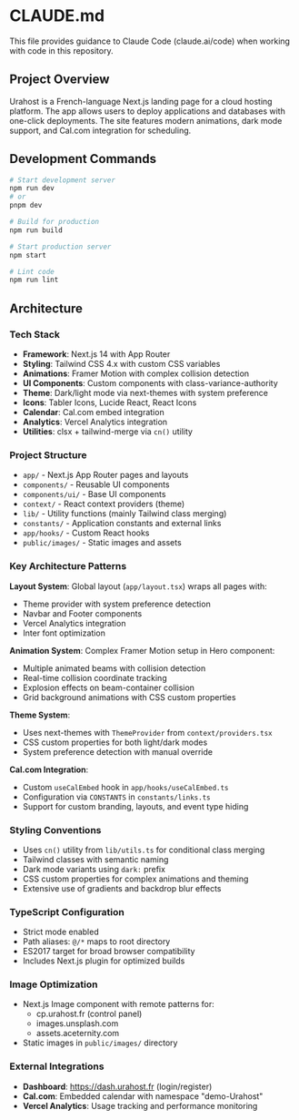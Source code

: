 # CLAUDE.md

This file provides guidance to Claude Code (claude.ai/code) when working with code in this repository.

## Project Overview

Urahost is a French-language Next.js landing page for a cloud hosting platform. The app allows users to deploy applications and databases with one-click deployments. The site features modern animations, dark mode support, and Cal.com integration for scheduling.

## Development Commands

```bash
# Start development server
npm run dev
# or
pnpm dev

# Build for production
npm run build

# Start production server
npm start

# Lint code
npm run lint
```

## Architecture

### Tech Stack
- **Framework**: Next.js 14 with App Router
- **Styling**: Tailwind CSS 4.x with custom CSS variables
- **Animations**: Framer Motion with complex collision detection
- **UI Components**: Custom components with class-variance-authority
- **Theme**: Dark/light mode via next-themes with system preference
- **Icons**: Tabler Icons, Lucide React, React Icons
- **Calendar**: Cal.com embed integration
- **Analytics**: Vercel Analytics integration
- **Utilities**: clsx + tailwind-merge via `cn()` utility

### Project Structure
- `app/` - Next.js App Router pages and layouts
- `components/` - Reusable UI components
- `components/ui/` - Base UI components
- `context/` - React context providers (theme)
- `lib/` - Utility functions (mainly Tailwind class merging)
- `constants/` - Application constants and external links
- `app/hooks/` - Custom React hooks
- `public/images/` - Static images and assets

### Key Architecture Patterns

**Layout System**: Global layout (`app/layout.tsx`) wraps all pages with:
- Theme provider with system preference detection
- Navbar and Footer components
- Vercel Analytics integration
- Inter font optimization

**Animation System**: Complex Framer Motion setup in Hero component:
- Multiple animated beams with collision detection
- Real-time collision coordinate tracking
- Explosion effects on beam-container collision
- Grid background animations with CSS custom properties

**Theme System**: 
- Uses next-themes with `ThemeProvider` from `context/providers.tsx`
- CSS custom properties for both light/dark modes
- System preference detection with manual override

**Cal.com Integration**: 
- Custom `useCalEmbed` hook in `app/hooks/useCalEmbed.ts`
- Configuration via `CONSTANTS` in `constants/links.ts`
- Support for custom branding, layouts, and event type hiding

### Styling Conventions
- Uses `cn()` utility from `lib/utils.ts` for conditional class merging
- Tailwind classes with semantic naming
- Dark mode variants using `dark:` prefix
- CSS custom properties for complex animations and theming
- Extensive use of gradients and backdrop blur effects

### TypeScript Configuration
- Strict mode enabled
- Path aliases: `@/*` maps to root directory
- ES2017 target for broad browser compatibility
- Includes Next.js plugin for optimized builds

### Image Optimization
- Next.js Image component with remote patterns for:
  - cp.urahost.fr (control panel)
  - images.unsplash.com
  - assets.aceternity.com
- Static images in `public/images/` directory

### External Integrations
- **Dashboard**: https://dash.urahost.fr (login/register)
- **Cal.com**: Embedded calendar with namespace "demo-Urahost" 
- **Vercel Analytics**: Usage tracking and performance monitoring